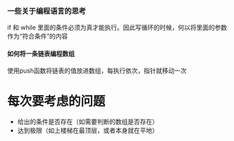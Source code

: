 <h3>一些关于编程语言的思考</h3>
<p> if 和 while 里面的条件必须为真才能执行。因此写循环的时候，何以将里面的参数作为“符合条件”的内容 </p>
<h4>如何将一条链表编程数组</h4>
<p>使用push函数将链表的值放进数组，每执行依次，指针就移动一次</p>

# 每次要考虑的问题

- 给出的条件是否存在（如需要判断的数组是否存在）
- 达到极限（如上楼梯在最顶层，或者本身就在平地）
